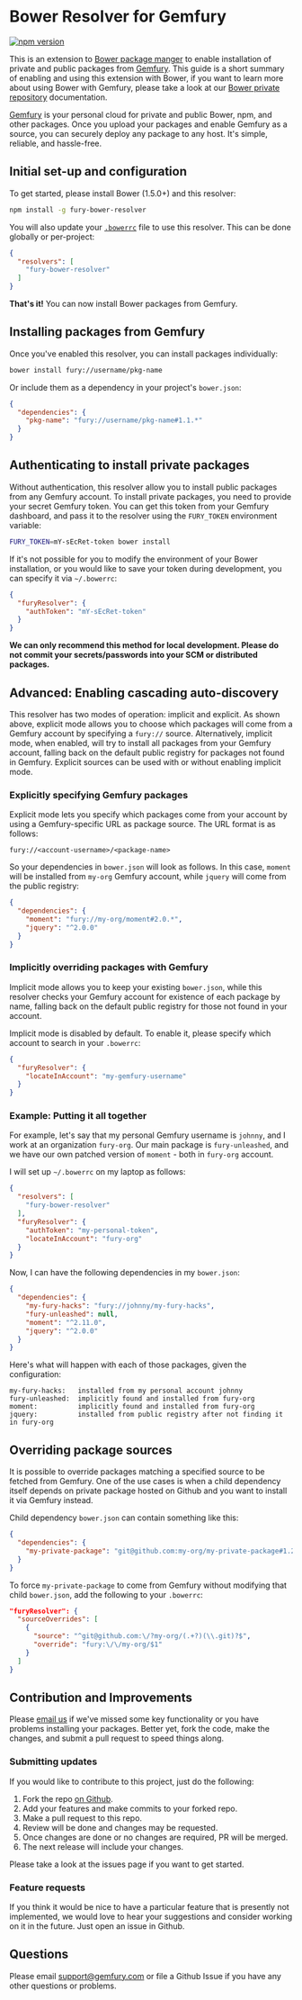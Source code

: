 Bower Resolver for Gemfury
==========================

[![npm version](https://badge.fury.io/js/fury-bower-resolver.svg)](https://badge.fury.io/js/fury-bower-resolver)

This is an extension to [Bower package manger](http://bower.io/) to enable
installation of private and public packages from [Gemfury](https://gemfury.com).
This guide is a short summary of enabling and  using this extension with
Bower, if you want to learn more about using Bower with Gemfury, please take a
look at our [Bower private repository](https://gemfury.com/help/bower-registry)
documentation.

[Gemfury](https://gemfury.com) is your personal cloud for private and public
Bower, npm, and other packages. Once you upload your packages and enable
Gemfury as a source, you can securely deploy any package to any host. It's
simple, reliable, and hassle-free.

## Initial set-up and configuration

To get started, please install Bower (1.5.0+) and this resolver:

```bash
npm install -g fury-bower-resolver
```

You will also update your [`.bowerrc`](http://bower.io/docs/config/) file to
use this resolver. This can be done globally or per-project:

```json
{
  "resolvers": [
    "fury-bower-resolver"
  ]
}
```

**That's it!**  You can now install Bower packages from Gemfury.

## Installing packages from Gemfury

Once you've enabled this resolver, you can install packages individually:

```bash
bower install fury://username/pkg-name
```

Or include them as a dependency in your project's `bower.json`:

```json
{
  "dependencies": {
    "pkg-name": "fury://username/pkg-name#1.1.*"
  }
}
```

## Authenticating to install private packages

Without authentication, this resolver allow you to install public packages
from any Gemfury account.  To install private packages, you need to provide
your secret Gemfury token.  You can get this token from your Gemfury dashboard,
and pass it to the resolver using the `FURY_TOKEN` environment variable:

```bash
FURY_TOKEN=mY-sEcRet-token bower install
```

If it's not possible for you to modify the environment of your Bower
installation, or you would like to save your token during development, you
can specify it via `~/.bowerrc`:

```json
{
  "furyResolver": {
    "authToken": "mY-sEcRet-token"
  }
}
```

**We can only recommend this method for local development. Please do not
commit your secrets/passwords into your SCM or distributed packages.**

## Advanced: Enabling cascading auto-discovery

This resolver has two modes of operation: implicit and explicit.  As shown
above, explicit mode allows you to choose which packages will come from a
Gemfury account by specifying a `fury://` source.  Alternatively, implicit
mode, when enabled, will try to install all packages from your Gemfury account,
falling back on the default public registry for packages not found in Gemfury.
Explicit sources can be used with or without enabling implicit mode.

### Explicitly specifying Gemfury packages

Explicit mode lets you specify which packages come from your account by using a
Gemfury-specific URL as package source.  The URL format is as follows:

    fury://<account-username>/<package-name>

So your dependencies in `bower.json` will look as follows. In this case,
`moment` will be installed from `my-org` Gemfury account, while `jquery` will
come from the public registry:

```json
{
  "dependencies": {
    "moment": "fury://my-org/moment#2.0.*",
    "jquery": "^2.0.0"
  }
}
```

### Implicitly overriding packages with Gemfury

Implicit mode allows you to keep your existing `bower.json`, while this
resolver checks your Gemfury account for existence of each package by name,
falling back on the default public registry for those not found in your
account.

Implicit mode is disabled by default.  To enable it, please specify
which account to search in your `.bowerrc`:

```json
{
  "furyResolver": {
    "locateInAccount": "my-gemfury-username"
  }
}
```

### Example: Putting it all together

For example, let's say that my personal Gemfury username is `johnny`,  and I
work at an organization `fury-org`.  Our main package is `fury-unleashed`, and
we have our own patched version of `moment` - both in `fury-org` account.

I will set up `~/.bowerrc` on my laptop as follows:

```json
{
  "resolvers": [
    "fury-bower-resolver"
  ],
  "furyResolver": {
    "authToken": "my-personal-token",
    "locateInAccount": "fury-org"
  }
}
```

Now, I can have the following dependencies in my `bower.json`:

```json
{
  "dependencies": {
    "my-fury-hacks": "fury://johnny/my-fury-hacks",
    "fury-unleashed": null,
    "moment": "^2.11.0",
    "jquery": "^2.0.0"
  }
}
```

Here's what will happen with each of those packages, given the configuration:

```
my-fury-hacks:   installed from my personal account johnny
fury-unleashed:  implicitly found and installed from fury-org
moment:          implicitly found and installed from fury-org
jquery:          installed from public registry after not finding it in fury-org
```

## Overriding package sources

It is possible to override packages matching a specified source to be fetched from Gemfury.
One of the use cases is when a child dependency itself depends on private package hosted on Github
and you want to install it via Gemfury instead.

Child dependency `bower.json` can contain something like this:

```json
{
  "dependencies": {
    "my-private-package": "git@github.com:my-org/my-private-package#1.2.3"
  }
}
```

To force `my-private-package` to come from Gemfury without modifying that child
 `bower.json`, add the following to your `.bowerrc`:

```json
"furyResolver": {
  "sourceOverrides": [
    {
      "source": "^git@github.com:\/?my-org/(.+?)(\\.git)?$",
      "override": "fury:\/\/my-org/$1"
    }
  ]
}
```


## Contribution and Improvements

Please [email us](mailto:support@gemfury.com) if we've missed some key
functionality or you have problems installing your packages.  Better yet, fork
the code, make the changes, and submit a pull request to speed things along.

### Submitting updates

If you would like to contribute to this project, just do the following:

1. Fork the repo [on Github](https://github.com/gemfury/fury-bower-resolver).
2. Add your features and make commits to your forked repo.
3. Make a pull request to this repo.
4. Review will be done and changes may be requested.
5. Once changes are done or no changes are required, PR will be merged.
6. The next release will include your changes.

Please take a look at the issues page if you want to get started.

### Feature requests

If you think it would be nice to have a particular feature that is presently
not implemented, we would love to hear your suggestions and consider working
on it in the future.  Just open an issue in Github.

## Questions

Please email support@gemfury.com or file a Github Issue if you have any other
questions or problems.
